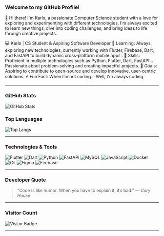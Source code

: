 ### Welcome to my GitHub Profile!

👋 Hi there! I'm Karlo, a passionate Computer Science student with a love for exploring and experimenting with different technologies. I'm always excited to learn new things, dive into coding challenges, and bring ideas to life through creative projects.

💻 Karlo | CS Student & Aspiring Software Developer
🌱 Learning: Always exploring new technologies, currently working with Flutter, Firebase, Dart, and FastAPI to build dynamic cross-platform mobile apps .
🚀 Skills: Proficient in multiple technologies such as Python, Flutter, Dart, FastAPI... Passionate about problem-solving and creating impactful projects.
🎯 Goals: Aspiring to contribute to open-source and develop innovative, user-centric solutions.
⚡ Fun Fact: When I’m not coding... Well, I'm always coding.

---

### GitHub Stats

![GitHub Stats](https://github-readme-stats.vercel.app/api?username=karloks2005&show_icons=true&theme=tokyonight)

### Top Languages

![Top Langs](https://github-readme-stats.vercel.app/api/top-langs/?username=karloks2005&layout=compact&theme=tokyonight)

---

### Technologies & Tools

![Flutter](https://img.shields.io/badge/-Flutter-blue?style=flat-square&logo=flutter&logoColor=white)
![Dart](https://img.shields.io/badge/-Dart-0175C2?style=flat-square&logo=dart&logoColor=white)
![Python](https://img.shields.io/badge/-Python-FFD43B?style=flat-square&logo=python&logoColor=blue)
![FastAPI](https://img.shields.io/badge/-FastAPI-009688?style=flat-square&logo=fastapi&logoColor=white)
![MySQL](https://img.shields.io/badge/-MySQL-4479A1?style=flat-square&logo=mysql&logoColor=white)
![JavaScript](https://img.shields.io/badge/-JavaScript-yellow?style=flat-square&logo=javascript&logoColor=white)
![Docker](https://img.shields.io/badge/-Docker-2496ED?style=flat-square&logo=docker&logoColor=white)
![Git](https://img.shields.io/badge/-Git-orange?style=flat-square&logo=git&logoColor=white)
![Figma](https://img.shields.io/badge/-Figma-F24E1E?style=flat-square&logo=figma&logoColor=white)
![Firebase](https://img.shields.io/badge/-Firebase-FFCA28?style=flat-square&logo=firebase&logoColor=white)

---

### Developer Quote

> "Code is like humor. When you have to explain it, it’s bad." — _Cory House_

---

### Visitor Count

![Visitor Badge](https://komarev.com/ghpvc/?username=karloks2005&color=blue)

---


